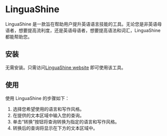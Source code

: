 # LinguaShine
LinguaShine 是一款旨在帮助用户提升英语语言技能的工具。无论您是非英语母语者，想要提高流利度，还是英语母语者，想要提高语法和词汇，LinguaShine 都能帮助您。

## 安装
无需安装。只需访问[LinguaShine website](https://chenhuiyu-linguashine.streamlit.app/) 即可使用该工具。

## 使用
使用 LinguaShine 的步骤如下：

1. 选择您希望使用的语言和写作风格。
2. 在提供的文本区域中输入您的查询。
3. 单击“转换”按钮将查询转换为指定的语言和写作风格。
4. 转换后的查询将显示在下方的文本区域中。